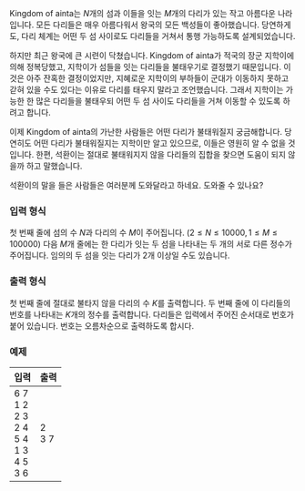Kingdom of ainta는 $N$개의 섬과 이들을 잇는 $M$개의 다리가 있는 작고 아름다운 나라입니다. 모든 다리들은 매우 아름다워서 왕국의 모든 백성들이 좋아했습니다. 당연하게도, 다리 체계는 어떤 두 섬 사이로도 다리들을 거쳐서 통행 가능하도록 설계되었습니다.

하지만 최근 왕국에 큰 시련이 닥쳤습니다. Kingdom of ainta가 적국의 장군 지학이에 의해 정복당했고, 지학이가 섬들을 잇는 다리들을 불태우기로 결정했기 때문입니다. 이것은 아주 잔혹한 결정이었지만, 지혜로운 지학이의 부하들이 군대가 이동하지 못하고 갇혀 있을 수도 있다는 이유로 다리를 태우지 말라고 조언했습니다. 그래서 지학이는 가능한 한 많은 다리들을 불태우되 어떤 두 섬 사이도 다리들을 거쳐 이동할 수 있도록 하려고 합니다.

이제 Kingdom of ainta의 가난한 사람들은 어떤 다리가 불태워질지 궁금해합니다. 당연히도 어떤 다리가 불태워질지는 지학이만 알고 있으므로, 이들은 영원히 알 수 없을 것입니다. 한편, 석환이는 절대로 불태워지지 않을 다리들의 집합을 찾으면 도움이 되지 않을까 하고 말했습니다.

석환이의 말을 들은 사람들은 여러분께 도와달라고 하네요. 도와줄 수 있나요?

### 입력 형식

첫 번째 줄에 섬의 수 $N$과 다리의 수 $M$이 주어집니다. ($2 \le N \le 10 000, 1 \le M \le 100 000$) 다음 $M$개 줄에는 한 다리가 잇는 두 섬을 나타내는 두 개의 서로 다른 정수가 주어집니다. 임의의 두 섬을 잇는 다리가 2개 이상일 수도 있습니다.

### 출력 형식

첫 번째 줄에 절대로 불타지 않을 다리의 수 $K$를 출력합니다. 두 번째 줄에 이 다리들의 번호를 나타내는 $K$개의 정수를 출력합니다. 다리들은 입력에서 주어진 순서대로 번호가 붙어 있습니다. 번호는 오름차순으로 출력하도록 합시다.

### 예제

<table class='table table-bordered table-condensed'>
 <thead>
  <tr>
   <th>입력</th>
   <th>출력</th>
  </tr>
 </thead>
 <tbody>
  <tr>
   <td class="code-font">6 7<br/>
1 2<br/>
2 3<br/>
2 4<br/>
5 4<br/>
1 3<br/>
4 5<br/>
3 6</td>
   <td class="code-font">2<br/>
3 7</td>
  </tr>
 </tbody>
</table>